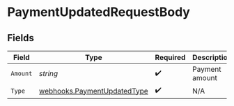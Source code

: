 # PaymentUpdatedRequestBody


## Fields

| Field                                                                      | Type                                                                       | Required                                                                   | Description                                                                |
| -------------------------------------------------------------------------- | -------------------------------------------------------------------------- | -------------------------------------------------------------------------- | -------------------------------------------------------------------------- |
| `Amount`                                                                   | *string*                                                                   | :heavy_check_mark:                                                         | Payment amount                                                             |
| `Type`                                                                     | [webhooks.PaymentUpdatedType](../../models/webhooks/paymentupdatedtype.md) | :heavy_check_mark:                                                         | N/A                                                                        |